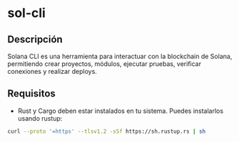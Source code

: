 # sol-cli

## Descripción

Solana CLI es una herramienta para interactuar con la blockchain de Solana, permitiendo crear proyectos, módulos, ejecutar pruebas, verificar conexiones y realizar deploys.

## Requisitos

- Rust y Cargo deben estar instalados en tu sistema. Puedes instalarlos usando rustup:

```bash
curl --proto '=https' --tlsv1.2 -sSf https://sh.rustup.rs | sh

